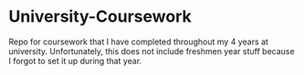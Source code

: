 # University-Coursework
Repo for coursework that I have completed throughout my 4 years at university. Unfortunately, this does not include freshmen year stuff because I forgot to set it up during that year.

